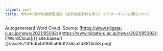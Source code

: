 ```yaml
---
layout: post
title: 令和4年度学校推薦型選抜（医学部医学科を除く）インターネット出願について
---
```

Autogenerated Word Cloud.
Source\: [https://www.niigata-u.ac.jp/news/2021/95092/](https://www.niigata-u.ac.jp/news/2021/95092/)
![WordCloud]({{ site.baseurl }}/assets/13f6db4df865a66df2a6aa2d3814d58.png)